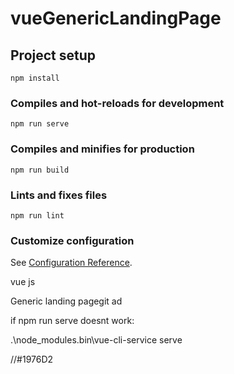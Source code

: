 # vueGenericLandingPage

## Project setup
```
npm install
```

### Compiles and hot-reloads for development
```
npm run serve
```

### Compiles and minifies for production
```
npm run build
```

### Lints and fixes files
```
npm run lint
```

### Customize configuration
See [Configuration Reference](https://cli.vuejs.org/config/).


vue js

Generic landing pagegit ad

if npm run serve doesnt work: 

.\node_modules\.bin\vue-cli-service serve

//#1976D2